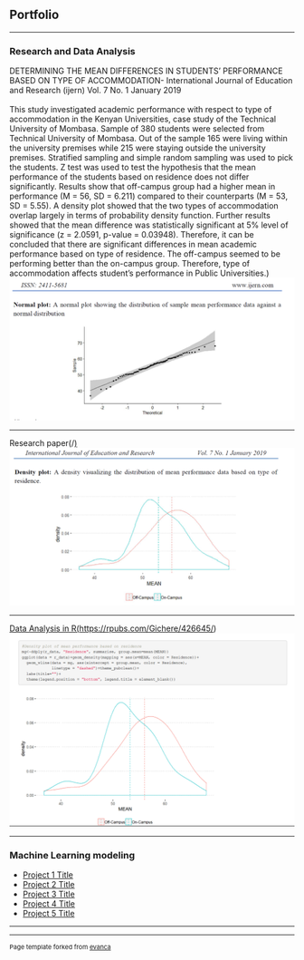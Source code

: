 ## Portfolio

---

### Research and Data Analysis 

DETERMINING THE MEAN DIFFERENCES IN STUDENTS’ PERFORMANCE BASED
ON TYPE OF ACCOMMODATION- International Journal of Education and Research (ijern) Vol. 7 No. 1 January 2019
  <br><br>
This study investigated academic performance with respect to type of accommodation in the Kenyan
Universities, case study of the Technical University of Mombasa. Sample of 380 students were
selected from Technical University of Mombasa. Out of the sample 165 were living within the
university premises while 215 were staying outside the university premises. Stratified sampling and
simple random sampling was used to pick the students. Z test was used to test the hypothesis that
the mean performance of the students based on residence does not differ significantly. 
Results show that off-campus group had a higher mean in performance (M = 56, SD = 6.211) compared to
their counterparts (M = 53, SD = 5.55). A density plot showed that the two types of accommodation
overlap largely in terms of probability density function. Further results showed that the mean
difference was statistically significant at 5% level of significance (z = 2.0591, p-value = 0.03948).
Therefore, it can be concluded that there are significant differences in mean academic performance
based on type of residence. The off-campus seemed to be performing better than the on-campus
group. Therefore, type of accommodation affects student’s performance in Public Universities.)
<img src="images/norm.png?raw=true"/>

---
Research paper(/<a href="http://www.ijern.com/journal/2019/January-2019/02.pdf">)
<img src="images/dens.png?raw=true"/>

---
Data Analysis in R(https://rpubs.com/Gichere/426645/)
<img src="images/rpub.png?raw=true"/>

---

### Machine Learning modeling

- [Project 1 Title](http://example.com/)
- [Project 2 Title](http://example.com/)
- [Project 3 Title](http://example.com/)
- [Project 4 Title](http://example.com/)
- [Project 5 Title](http://example.com/)

---




---
<p style="font-size:11px">Page template forked from <a href="https://github.com/evanca/quick-portfolio">evanca</a></p>
<!-- Remove above link if you don't want to attibute -->
